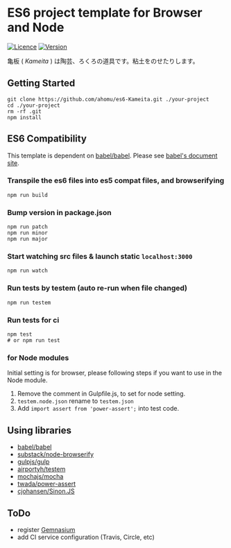 ES6 project template for Browser and Node
====================

[![Licence](http://img.shields.io/badge/license-MIT-000000.svg?style=flat-square)](https://npmjs.org/package/es6-kameita)
[![Version](http://img.shields.io/npm/v/es6-kameita.svg?style=flat-square)](https://npmjs.org/package/es6-kameita)

亀板 ( _Kameita_ ) は陶芸、ろくろの道具です。粘土をのせたりします。

## Getting Started

```
git clone https://github.com/ahomu/es6-Kameita.git ./your-project
cd ./your-project
rm -rf .git
npm install
```

## ES6 Compatibility

This template is dependent on [babel/babel](https://github.com/babel/babel). Please see [babel's document site](https://babeljs.io/). 

### Transpile the es6 files into es5 compat files, and browserifying

```
npm run build
```

### Bump version in package.json

```
npm run patch
npm run minor
npm run major
```

### Start watching src files & launch static `localhost:3000`

```
npm run watch
```

### Run tests by testem (auto re-run when file changed)

```
npm run testem
```

### Run tests for ci

```
npm test
# or npm run test
```

### for Node modules

Initial setting is for browser, please following steps if you want to use in the Node module.

1. Remove the comment in Gulpfile.js, to set for node setting.
2. `testem.node.json` rename to `testem.json`
3. Add `import assert from 'power-assert';` into test code.

## Using libraries

- [babel/babel](https://github.com/babel/babel)
- [substack/node-browserify](https://github.com/substack/node-browserify)
- [gulpjs/gulp](https://github.com/gulpjs/gulp/)
- [airportyh/testem](https://github.com/airportyh/testem)
- [mochajs/mocha](https://github.com/mochajs/mocha)
- [twada/power-assert](https://github.com/twada/power-assert)
- [cjohansen/Sinon.JS](https://github.com/cjohansen/Sinon.JS)

## ToDo

- register [Gemnasium](https://gemnasium.com/)
- add CI service configuration (Travis, Circle, etc)
